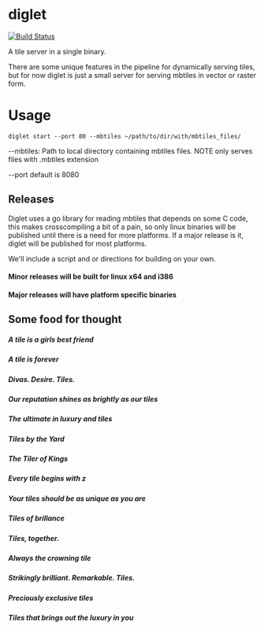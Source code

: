 # diglet

[![Build Status](https://travis-ci.org/buckhx/diglet.svg?branch=master)](https://travis-ci.org/buckhx/diglet)

A tile server in a single binary.

There are some unique features in the pipeline for dynamically serving tiles, but
for now diglet is just a small server for serving mbtiles in vector or raster form.

# Usage
 
    diglet start --port 80 --mbtiles ~/path/to/dir/with/mbtiles_files/

--mbtiles: Path to local directory containing mbtiles files. NOTE only serves files
with .mbtiles extension

--port default is 8080

## Releases

Diglet uses a go library for reading mbtiles that depends on some C code, this makes
crosscompiling a bit of a pain, so only linux binaries will be published until there
is a need for more platforms. If a major release is it, diglet will be published for
most platforms.

We'll include a script and or directions for building on your own.

#### Minor releases will be built for linux x64 and i386

#### Major releases will have platform specific binaries

## Some food for thought

##### A tile is a girls best friend
##### A tile is forever
##### Divas. Desire. Tiles.
##### Our reputation shines as brightly as our tiles
##### The ultimate in luxury and tiles
##### Tiles by the Yard
##### The Tiler of Kings
##### Every tile begins with z
##### Your tiles should be as unique as you are
##### Tiles of brillance
##### Tiles, together.
##### Always the crowning tile
##### Strikingly brilliant. Remarkable. Tiles.
##### Preciously exclusive tiles
##### Tiles that brings out the luxury in you

